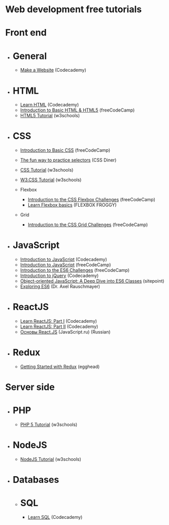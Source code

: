 # Web development free tutorials

# Front end
  - # General
    - [Make a Website](https://www.codecademy.com/learn/make-a-website) (Codecademy)

  - # HTML
    - [Learn HTML](https://www.codecademy.com/learn/learn-html) (Codecademy)
    - [Introduction to Basic HTML & HTML5](https://learn.freecodecamp.org/responsive-web-design/basic-html-and-html5) (freeCodeCamp)
    - [HTML5 Tutorial](https://www.w3schools.com/html/default.asp) (w3schools)

  - # CSS
    - [Introduction to Basic CSS](https://learn.freecodecamp.org/responsive-web-design/basic-css) (freeCodeCamp)
    - [The fun way to practice selectors](http://flukeout.github.io/) (CSS Diner)
    - [CSS Tutorial](https://www.w3schools.com/css/default.asp) (w3schools)
    - [W3.CSS Tutorial](https://www.w3schools.com/w3css/default.asp) (w3schools)

    - Flexbox
      - [Introduction to the CSS Flexbox Challenges](https://learn.freecodecamp.org/responsive-web-design/css-flexbox) (freeCodeCamp)
      - [Learn Flexbox basics](http://flexboxfroggy.com/) (FLEXBOX FROGGY)
    - Grid
      - [Introduction to the CSS Grid Challenges](https://learn.freecodecamp.org/responsive-web-design/css-grid) (freeCodeCamp)

  - # JavaScript
    - [Introduction to JavaScript](https://www.codecademy.com/learn/introduction-to-javascript) (Codecademy)
    - [Introduction to JavaScript](https://learn.freecodecamp.org/javascript-algorithms-and-data-structures/basic-javascript) (freeCodeCamp)
    - [Introduction to the ES6 Challenges](https://learn.freecodecamp.org/javascript-algorithms-and-data-structures/es6) (freeCodeCamp)
    - [Introduction to jQuery](https://www.codecademy.com/learn/learn-jquery) (Codecademy)
    - [Object-oriented JavaScript: A Deep Dive into ES6 Classes](https://www.sitepoint.com/object-oriented-javascript-deep-dive-es6-classes/) (sitepoint)
    - [Exploring ES6](http://exploringjs.com/es6.html) (Dr. Axel Rauschmayer)

  - # ReactJS
    - [Learn ReactJS: Part I](https://www.codecademy.com/learn/react-101) (Codecademy)
    - [Learn ReactJS: Part II](https://www.codecademy.com/learn/react-102) (Codecademy)
    - [Основы React.JS](https://www.youtube.com/watch?v=ol4OVMJZC1w&list=PLDyvV36pndZEz2unvD0a2Spv7RehBrpDO) (JavaScript.ru) (Russian)

  - # Redux
    - [Getting Started with Redux](https://egghead.io/courses/getting-started-with-redux) (egghead)

# Server side
- # PHP
  - [PHP 5 Tutorial](https://www.w3schools.com/php/default.asp) (w3schools)

- # NodeJS
  - [NodeJS Tutorial](https://www.w3schools.com/nodejs/default.asp) (w3schools)

- # Databases
  - # SQL
    - [Learn SQL](https://www.codecademy.com/learn/learn-sql) (Codecademy)
